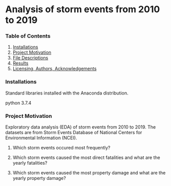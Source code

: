 # Analysis of storm events from 2010 to 2019
### Table of Contents
1. [Installations](#installations)
2. [Project Motivation](#project_motivation)
3. [File Descriptions](#file_descriptions)
4. [Results](#results)
5. [Licensing, Authors, Acknowledgements](#licensing)

### Installations<a name="installations"></a>
Standard libraries installed with the Anaconda distribution.

python 3.7.4

### Project Motivation<a name="project_motivation"></a>
Exploratory data analysis (EDA) of storm events from 2010 to 2019.
The datasets are from Storm Events Database of National Centers for Environmental Information (NCEI).

1. Which storm events occured most frequently?

2. Which storm events caused the most direct fatalities and what are the yearly fatalities? 

3. Which storm events caused the most property damage and what are the yearly property damage? 
